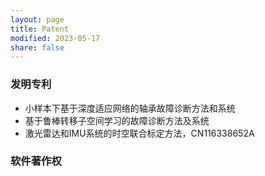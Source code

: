 ```yaml
---
layout: page
title: Patent
modified: 2023-05-17 
share: false
---
```


### 发明专利
* 小样本下基于深度适应网络的轴承故障诊断方法和系统<br>
* 基于鲁棒转移子空间学习的故障诊断方法及系统<br>
* 激光雷达和IMU系统的时空联合标定方法，CN116338652A<br>
 
### 软件著作权

